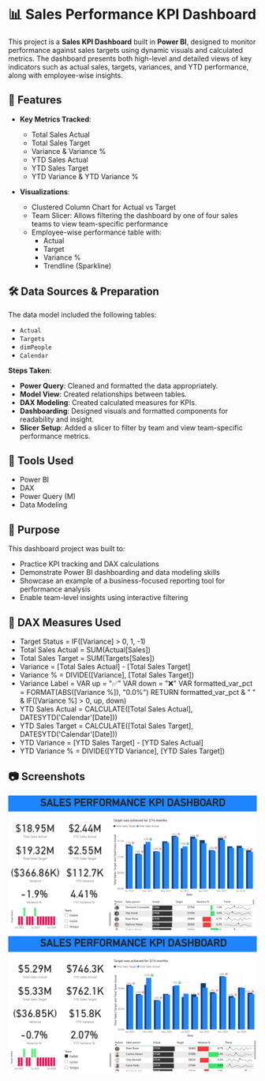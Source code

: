# 📊 Sales Performance KPI Dashboard

This project is a **Sales KPI Dashboard** built in **Power BI**, designed to monitor performance against sales targets using dynamic visuals and calculated metrics. The dashboard presents both high-level and detailed views of key indicators such as actual sales, targets, variances, and YTD performance, along with employee-wise insights.


## 🚀 Features

- **Key Metrics Tracked**:
  - Total Sales Actual
  - Total Sales Target
  - Variance & Variance %
  - YTD Sales Actual
  - YTD Sales Target
  - YTD Variance & YTD Variance %

- **Visualizations**:
  - Clustered Column Chart for Actual vs Target
  - Team Slicer: Allows filtering the dashboard by one of four sales teams to view team-specific performance
  - Employee-wise performance table with:
    - Actual
    - Target
    - Variance %
    - Trendline (Sparkline)


## 🛠️ Data Sources & Preparation

The data model included the following tables:

- `Actual`
- `Targets`
- `dimPeople`
- `Calendar`

**Steps Taken**:

- **Power Query**: Cleaned and formatted the data appropriately.
- **Model View**: Created relationships between tables.
- **DAX Modeling**: Created calculated measures for KPIs.
- **Dashboarding**: Designed visuals and formatted components for readability and insight.
- **Slicer Setup**: Added a slicer to filter by team and view team-specific performance metrics.


## 📎 Tools Used

- Power BI  
- DAX  
- Power Query (M)  
- Data Modeling


## 📌 Purpose

This dashboard project was built to:

- Practice KPI tracking and DAX calculations  
- Demonstrate Power BI dashboarding and data modeling skills  
- Showcase an example of a business-focused reporting tool for performance analysis  
- Enable team-level insights using interactive filtering


## 🧮 DAX Measures Used


- Target Status = IF([Variance] > 0, 1, -1)
- Total Sales Actual = SUM(Actual[Sales])
- Total Sales Target = SUM(Targets[Sales])
- Variance = [Total Sales Actual] - [Total Sales Target]
- Variance % = DIVIDE([Variance], [Total Sales Target])
- Variance Label = 
     VAR up = "✅"
     VAR down = "❌"
     VAR formatted_var_pct = FORMAT(ABS([Variance %]), "0.0%")
     RETURN formatted_var_pct & " " & IF([Variance %] > 0, up, down)
- YTD Sales Actual = CALCULATE([Total Sales Actual], DATESYTD('Calendar'[Date]))
- YTD Sales Target = CALCULATE([Total Sales Target], DATESYTD('Calendar'[Date]))
- YTD Variance = [YTD Sales Target] - [YTD Sales Actual]
- YTD Variance % = DIVIDE([YTD Variance], [YTD Sales Target])


## 📷 Screenshots

![Dashboard Screenshot 1](Screenshots/Dashboard1.png)  
![Dashboard Screenshot 2](Screenshots/Dashboard2.png)
